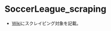 # SoccerLeague_scraping

* [Wiki](https://gitlab.com/techpreneur/dojo-summer-2019/seminar/soccerleague_scraping/wikis/home)にスクレイピング対象を記載。